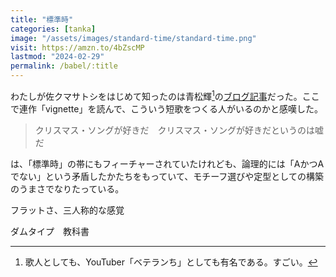 ```yaml
---
title: "標準時"
categories: [tanka]
image: "/assets/images/standard-time/standard-time.png"
visit: https://amzn.to/4bZscMP
lastmod: "2024-02-29"
permalink: /babel/:title
---
```


わたしが佐クマサトシをはじめて知ったのは青松輝[^1]の[ブログ記事](https://vetechu.hatenablog.com/entry/2019/03/04/091308)だった。ここで連作「vignette」を読んで、こういう短歌をつくる人がいるのかと感嘆した。

> クリスマス・ソングが好きだ　クリスマス・ソングが好きだというのは嘘だ

は、「標準時」の帯にもフィーチャーされていたけれども、論理的には「AかつAでない」という矛盾したかたちをもっていて、モチーフ選びや定型としての構築のうまさでなりたっている。

フラットさ、三人称的な感覚

ダムタイプ　教科書

[^1]: 歌人としても、YouTuber「ベテランち」としても有名である。すごい。
